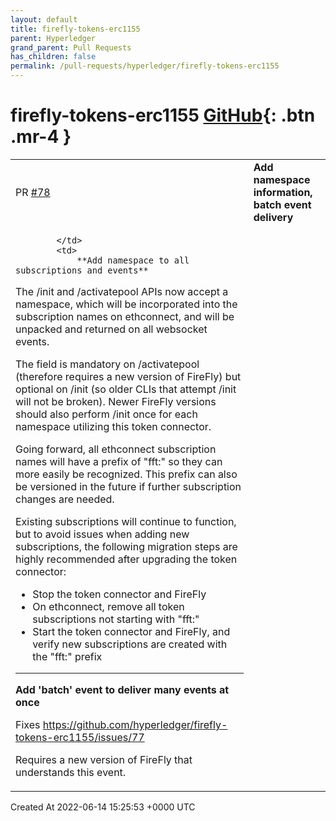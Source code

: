 ```yaml
---
layout: default
title: firefly-tokens-erc1155
parent: Hyperledger
grand_parent: Pull Requests
has_children: false
permalink: /pull-requests/hyperledger/firefly-tokens-erc1155
---
```


# firefly-tokens-erc1155 <span class="fs-3 right-align">[GitHub](https://github.com/hyperledger/firefly-tokens-erc1155){: .btn .mr-4 }</span>


<div>
    <table>
        <tr>
            <td>
                PR <a href="https://github.com/hyperledger/firefly-tokens-erc1155/pull/78" class=".btn">#78</a>
            </td>
            <td>
                <b>
                    Add namespace information, batch event delivery
                </b>
            </td>
        </tr>
        <tr>
            <td>
                
            </td>
            <td>
                **Add namespace to all subscriptions and events**

The /init and /activatepool APIs now accept a namespace, which will
be incorporated into the subscription names on ethconnect, and will
be unpacked and returned on all websocket events.

The field is mandatory on /activatepool (therefore requires a new
version of FireFly) but optional on /init (so older CLIs that attempt
/init will not be broken). Newer FireFly versions should also perform
/init once for each namespace utilizing this token connector.

Going forward, all ethconnect subscription names  will have a prefix
of "fft:" so they can more easily be recognized. This prefix can also
be versioned in the future if further subscription changes are needed.

Existing subscriptions will continue to function, but to avoid issues
when adding new subscriptions, the following migration steps are highly
recommended after upgrading the token connector:
- Stop the token connector and FireFly
- On ethconnect, remove all token subscriptions not starting with "fft:"
- Start the token connector and FireFly, and verify new subscriptions are
  created with the "fft:" prefix

---

**Add 'batch' event to deliver many events at once**

Fixes https://github.com/hyperledger/firefly-tokens-erc1155/issues/77

Requires a new version of FireFly that understands this event.
            </td>
        </tr>
    </table>
    <div class="right-align">
        Created At 2022-06-14 15:25:53 +0000 UTC
    </div>
</div>

